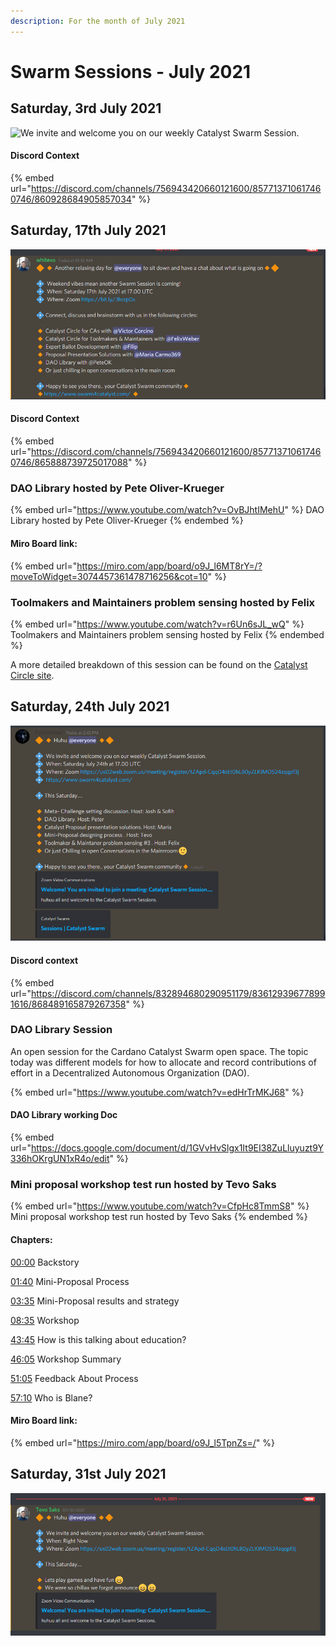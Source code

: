 ```yaml
---
description: For the month of July 2021
---
```


# Swarm Sessions - July 2021

## Saturday, 3rd July 2021

![We invite and welcome you on our weekly Catalyst Swarm Session.](https://user-images.githubusercontent.com/25156451/125142144-f029e000-e10e-11eb-9dae-8956be0757b9.png)

#### Discord Context

{% embed url="https://discord.com/channels/756943420660121600/857713710617460746/860928684905857034" %}

## Saturday, 17th July 2021

![Another relaxing day for @everyone to sit down and have a chat about what is going on.](../.gitbook/assets/2021-07-17.png)

#### Discord Context

{% embed url="https://discord.com/channels/756943420660121600/857713710617460746/865888739725017088" %}

### DAO Library hosted by Pete Oliver-Krueger

{% embed url="https://www.youtube.com/watch?v=OvBJhtIMehU" %}
DAO Library hosted by Pete Oliver-Krueger
{% endembed %}

#### Miro Board link:

{% embed url="https://miro.com/app/board/o9J_l6MT8rY=/?moveToWidget=3074457361478716256&cot=10" %}

### Toolmakers and Maintainers problem sensing hosted by Felix

{% embed url="https://www.youtube.com/watch?v=r6Un6sJL_wQ" %}
Toolmakers and Maintainers problem sensing hosted by Felix
{% endembed %}

A more detailed breakdown of this session can be found on the [Catalyst Circle site](https://catalyst-swarm.gitbook.io/catalyst-circle/toolmakers-and-maintainers/activity#toolmakers-and-maintainers-problem-sensing).

## Saturday, 24th July 2021

![Discord Annoucement](../.gitbook/assets/2021-07-24-6-.png)

#### Discord context

{% embed url="https://discord.com/channels/832894680290951179/836129396778991616/868489165879267358" %}

### DAO Library Session

An open session for the Cardano Catalyst Swarm open space. The topic today was different models for how to allocate and record contributions of effort in a Decentralized Autonomous Organization (DAO).

{% embed url="https://www.youtube.com/watch?v=edHrTrMKJ68" %}

#### DAO Library working Doc

{% embed url="https://docs.google.com/document/d/1GVvHvSlgx1It9EI38ZuLluyuzt9Y336hOKrgUN1xR4o/edit" %}

### Mini proposal workshop test run hosted by Tevo Saks

{% embed url="https://www.youtube.com/watch?v=CfpHc8TmmS8" %}
Mini proposal workshop test run hosted by Tevo Saks
{% endembed %}

#### Chapters:

[00:00](https://www.youtube.com/watch?v=CfpHc8TmmS8\&t=0s) Backstory

[01:40](https://www.youtube.com/watch?v=CfpHc8TmmS8\&t=100s) Mini-Proposal Process

[03:35](https://www.youtube.com/watch?v=CfpHc8TmmS8\&t=215s) Mini-Proposal results and strategy

[08:35](https://www.youtube.com/watch?v=CfpHc8TmmS8\&t=515s) Workshop

[43:45](https://www.youtube.com/watch?v=CfpHc8TmmS8\&t=2625s) How is this talking about education?

[46:05](https://www.youtube.com/watch?v=CfpHc8TmmS8\&t=2765s) Workshop Summary

[51:05](https://www.youtube.com/watch?v=CfpHc8TmmS8\&t=3065s) Feedback About Process

[57:10](https://www.youtube.com/watch?v=CfpHc8TmmS8\&t=3430s) Who is Blane?

#### Miro Board link:

{% embed url="https://miro.com/app/board/o9J_l5TpnZs=/" %}



## Saturday, 31st July 2021

![Lets play games and have fun](../.gitbook/assets/2021-08-02-14-.png)



